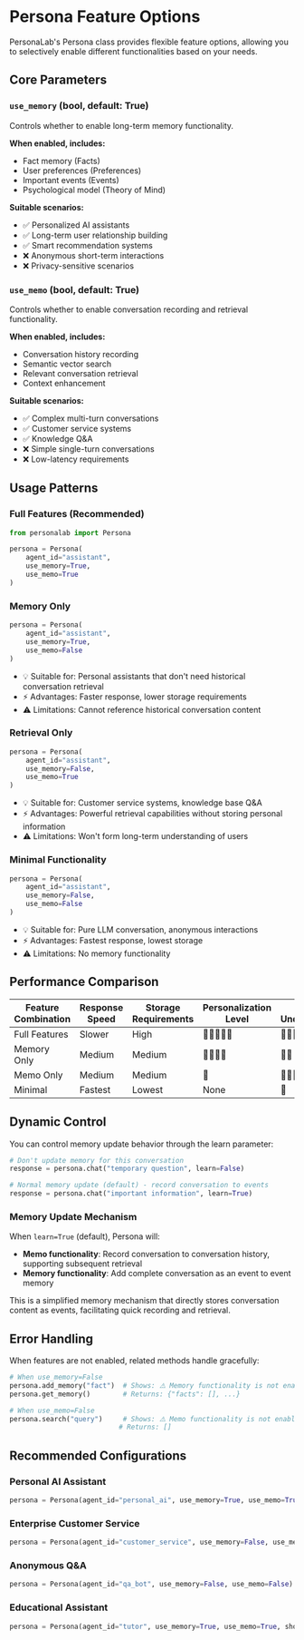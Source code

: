# Persona Feature Options

PersonaLab's Persona class provides flexible feature options, allowing you to selectively enable different functionalities based on your needs.

## Core Parameters

### `use_memory` (bool, default: True)
Controls whether to enable long-term memory functionality.

**When enabled, includes:**
- Fact memory (Facts)
- User preferences (Preferences)
- Important events (Events)
- Psychological model (Theory of Mind)

**Suitable scenarios:**
- ✅ Personalized AI assistants
- ✅ Long-term user relationship building
- ✅ Smart recommendation systems
- ❌ Anonymous short-term interactions
- ❌ Privacy-sensitive scenarios

### `use_memo` (bool, default: True)
Controls whether to enable conversation recording and retrieval functionality.

**When enabled, includes:**
- Conversation history recording
- Semantic vector search
- Relevant conversation retrieval
- Context enhancement

**Suitable scenarios:**
- ✅ Complex multi-turn conversations
- ✅ Customer service systems
- ✅ Knowledge Q&A
- ❌ Simple single-turn conversations
- ❌ Low-latency requirements

## Usage Patterns

### Full Features (Recommended)
```python
from personalab import Persona

persona = Persona(
    agent_id="assistant",
    use_memory=True,
    use_memo=True
)
```

### Memory Only
```python
persona = Persona(
    agent_id="assistant", 
    use_memory=True,
    use_memo=False
)
```
- 💡 Suitable for: Personal assistants that don't need historical conversation retrieval
- ⚡ Advantages: Faster response, lower storage requirements
- ⚠️ Limitations: Cannot reference historical conversation content

### Retrieval Only
```python
persona = Persona(
    agent_id="assistant",
    use_memory=False, 
    use_memo=True
)
```
- 💡 Suitable for: Customer service systems, knowledge base Q&A
- ⚡ Advantages: Powerful retrieval capabilities without storing personal information
- ⚠️ Limitations: Won't form long-term understanding of users

### Minimal Functionality
```python
persona = Persona(
    agent_id="assistant",
    use_memory=False,
    use_memo=False
)
```
- 💡 Suitable for: Pure LLM conversation, anonymous interactions
- ⚡ Advantages: Fastest response, lowest storage
- ⚠️ Limitations: No memory functionality

## Performance Comparison

| Feature Combination | Response Speed | Storage Requirements | Personalization Level | Context Understanding |
|---------------------|----------------|---------------------|----------------------|----------------------|
| Full Features | Slower | High | 🌟🌟🌟🌟🌟 | 🌟🌟🌟🌟🌟 |
| Memory Only | Medium | Medium | 🌟🌟🌟🌟 | 🌟🌟 |
| Memo Only | Medium | Medium | 🌟 | 🌟🌟🌟🌟 |
| Minimal | Fastest | Lowest | None | 🌟 |

## Dynamic Control

You can control memory update behavior through the learn parameter:

```python
# Don't update memory for this conversation
response = persona.chat("temporary question", learn=False)

# Normal memory update (default) - record conversation to events
response = persona.chat("important information", learn=True)
```

### Memory Update Mechanism

When `learn=True` (default), Persona will:
- **Memo functionality**: Record conversation to conversation history, supporting subsequent retrieval
- **Memory functionality**: Add complete conversation as an event to event memory

This is a simplified memory mechanism that directly stores conversation content as events, facilitating quick recording and retrieval.

## Error Handling

When features are not enabled, related methods handle gracefully:

```python
# When use_memory=False
persona.add_memory("fact")  # Shows: ⚠️ Memory functionality is not enabled
persona.get_memory()        # Returns: {"facts": [], ...}

# When use_memo=False  
persona.search("query")     # Shows: ⚠️ Memo functionality is not enabled
                           # Returns: []
```

## Recommended Configurations

### Personal AI Assistant
```python
persona = Persona(agent_id="personal_ai", use_memory=True, use_memo=True)
```

### Enterprise Customer Service
```python  
persona = Persona(agent_id="customer_service", use_memory=False, use_memo=True)
```

### Anonymous Q&A
```python
persona = Persona(agent_id="qa_bot", use_memory=False, use_memo=False)
```

### Educational Assistant
```python
persona = Persona(agent_id="tutor", use_memory=True, use_memo=True, show_retrieval=True)
``` 